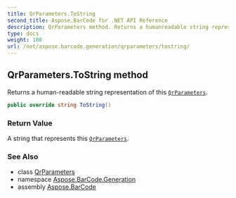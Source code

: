 ```yaml
---
title: QrParameters.ToString
second_title: Aspose.BarCode for .NET API Reference
description: QrParameters method. Returns a humanreadable string representation of this QrParameters
type: docs
weight: 100
url: /net/aspose.barcode.generation/qrparameters/tostring/
---
```

## QrParameters.ToString method

Returns a human-readable string representation of this [`QrParameters`](../).

```csharp
public override string ToString()
```

### Return Value

A string that represents this [`QrParameters`](../).

### See Also

* class [QrParameters](../)
* namespace [Aspose.BarCode.Generation](../../qrparameters/)
* assembly [Aspose.BarCode](../../../)


